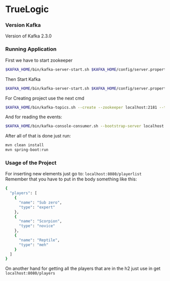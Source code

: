 # TrueLogic

### Version Kafka
Version of Kafka 2.3.0

### Running Application

First we have to start zookeeper
```bash
$KAFKA_HOME/bin/kafka-server-start.sh $KAFKA_HOME/config/server.properties
```

Then Start Kafka
```bash
$KAFKA_HOME/bin/kafka-server-start.sh $KAFKA_HOME/config/server.properties
```

For Creating project use the next cmd
```bash
$KAFKA_HOME/bin/kafka-topics.sh --create --zookeeper localhost:2181 --topic novice-players --partitions 5 --replication-factor 1 --config segment.bytes=1000000
```

And for reading the events:
```bash
$KAFKA_HOME/bin/kafka-console-consumer.sh --bootstrap-server localhost:9092 --topic novice-players --from-beginning
```

After all of that is done just run:
```bash
mvn clean install
mvn spring-boot:run
```

### Usage of the Project
For inserting new elements just go to: ```localhost:8080/playerlist```
Remember that you have to put in the body something like this:
```bash
{
  "players": [
    {
      "name": "Sub zero",
      "type": "expert"
    },
    {
      "name": "Scorpion",
      "type": "novice"
    },
    {
      "name": "Reptile",
      "type": "meh"
    }
  ]
}
```

On another hand for getting all the players that are in the h2 just use in get ```localhost:8080/players```
